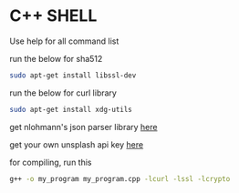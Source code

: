 # C++ SHELL

Use help for all command list

run the below for sha512
```bash
sudo apt-get install libssl-dev
```

run the below for curl library
```bash
sudo apt-get install xdg-utils
```

get nlohmann's json parser library [here](https://github.com/nlohmann/json)

get your own unsplash api key [here](https://unsplash.com/developers)

for compiling, run this
```bash
g++ -o my_program my_program.cpp -lcurl -lssl -lcrypto
```